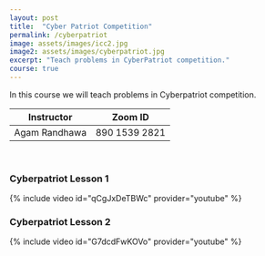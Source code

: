 ```yaml
---
layout: post
title:  "Cyber Patriot Competition"
permalink: /cyberpatriot
image: assets/images/icc2.jpg
image2: assets/images/cyberpatriot.jpg
excerpt: "Teach problems in CyberPatriot competition."
course: true
---
```

In this course we will teach problems in Cyberpatriot competition.

<table class="styled-table">
    <thead>
        <tr>
            <th>Instructor</th>
            <th>Zoom ID</th>
        </tr>
    </thead>
    <tbody>
        <tr>
            <td>Agam Randhawa</td>
            <td>890 1539 2821</td>
        </tr>
    </tbody>
</table>

<br/>


### Cyberpatriot Lesson 1
{% include video id="qCgJxDeTBWc" provider="youtube" %}


### Cyberpatriot Lesson 2
{% include video id="G7dcdFwKOVo" provider="youtube" %}
